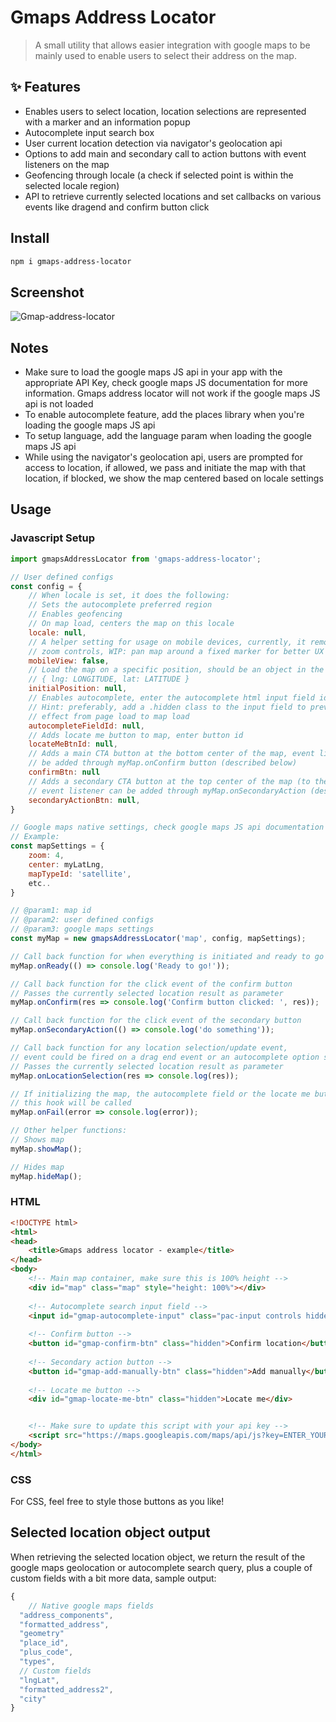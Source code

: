 # Gmaps Address Locator

> A small utility that allows easier integration with google maps to be mainly used to enable users to select their address on the map.

## ✨ Features

- Enables users to select location, location selections are represented with a marker and an information popup
- Autocomplete input search box
- User current location detection via navigator's geolocation api
- Options to add main and secondary call to action buttons with event listeners on the map
- Geofencing through locale (a check if selected point is within the selected locale region)
- API to retrieve currently selected locations and set callbacks on various events like dragend and confirm button click

## Install

```bash
npm i gmaps-address-locator
```

## Screenshot

![Gmap-address-locator](https://i.ibb.co/5kwgg0Z/gmaps-Address-Locator.png)

## Notes

- Make sure to load the google maps JS api in your app with the appropriate API Key, check google maps JS  documentation for more information. Gmaps address locator will not work if the google maps JS api is not loaded
- To enable autocomplete feature, add the places library when you're loading the google maps JS api
- To setup language, add the language param when loading the google maps JS api
- While using the navigator's geolocation api, users are prompted for access to location, if allowed, we pass and initiate the map with that location, if blocked, we show the map centered based on locale settings

## Usage

### Javascript Setup
```jsx
import gmapsAddressLocator from 'gmaps-address-locator';

// User defined configs
const config = {
	// When locale is set, it does the following:
	// Sets the autocomplete preferred region
	// Enables geofencing
	// On map load, centers the map on this locale
	locale: null,
	// A helper setting for usage on mobile devices, currently, it removes
	// zoom controls, WIP: pan map around a fixed marker for better UX
	mobileView: false,
	// Load the map on a specific position, should be an object in the following format:
	// { lng: LONGITUDE, lat: LATITUDE }
	initialPosition: null,
	// Enables autocomplete, enter the autocomplete html input field id
	// Hint: preferably, add a .hidden class to the input field to prevent flicker
	// effect from page load to map load
	autocompleteFieldId: null,
	// Adds locate me button to map, enter button id
	locateMeBtnId: null,
	// Adds a main CTA button at the bottom center of the map, event listener can
	// be added through myMap.onConfirm button (described below)
	confirmBtn: null
	// Adds a secondary CTA button at the top center of the map (to the right of the autocomplete field if enabled)
	// event listener can be added through myMap.onSecondaryAction (described below)
	secondaryActionBtn: null,
}

// Google maps native settings, check google maps JS api documentation for more info
// Example:
const mapSettings = {
	zoom: 4,
	center: myLatLng,
	mapTypeId: 'satellite',
	etc..
}

// @param1: map id
// @param2: user defined configs
// @param3: google maps settings
const myMap = new gmapsAddressLocator('map', config, mapSettings);

// Call back function for when everything is initiated and ready to go
myMap.onReady(() => console.log('Ready to go!'));

// Call back function for the click event of the confirm button
// Passes the currently selected location result as parameter
myMap.onConfirm(res => console.log('Confirm button clicked: ', res));

// Call back function for the click event of the secondary button
myMap.onSecondaryAction(() => console.log('do something'));

// Call back function for any location selection/update event,
// event could be fired on a drag end event or an autocomplete option selection.
// Passes the currently selected location result as parameter
myMap.onLocationSelection(res => console.log(res));

// If initializing the map, the autocomplete field or the locate me button fails, 
// this hook will be called
myMap.onFail(error => console.log(error));

// Other helper functions:
// Shows map
myMap.showMap();

// Hides map
myMap.hideMap();
```

### HTML
```html
<!DOCTYPE html>
<html>
<head>
	<title>Gmaps address locator - example</title>
</head>
<body>
	<!-- Main map container, make sure this is 100% height -->
	<div id="map" class="map" style="height: 100%"></div>
	
	<!-- Autocomplete search input field -->
	<input id="gmap-autocomplete-input" class="pac-input controls hidden" type="text" placeholder="Search addresses" />
	
	<!-- Confirm button -->
	<button id="gmap-confirm-btn" class="hidden">Confirm location</button>
	
	<!-- Secondary action button -->
	<button id="gmap-add-manually-btn" class="hidden">Add manually</button>
	
	<!-- Locate me button -->
	<div id="gmap-locate-me-btn" class="hidden">Locate me</div>


	<!-- Make sure to update this script with your api key -->
	<script src="https://maps.googleapis.com/maps/api/js?key=ENTER_YOUR_API_KEY_HERE&libraries=places"></script>
</body>
</html>
```

### CSS
For CSS, feel free to style those buttons as you like!

## Selected location object output

When retrieving the selected location object, we return the result of the google maps geolocation or autocomplete search query, plus a couple of custom fields with a bit more data, sample output:

```jsx
{
	// Native google maps fields
  "address_components",
  "formatted_address",
  "geometry"
  "place_id",
  "plus_code",
  "types",
  // Custom fields
  "lngLat",
  "formatted_address2",
  "city"
}
```
